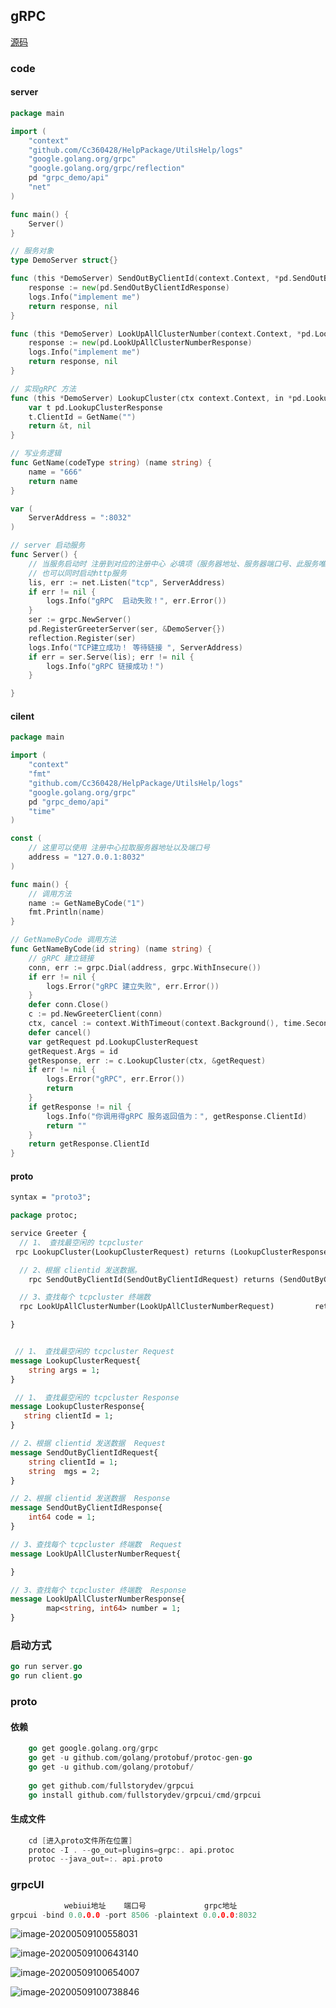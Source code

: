 ## gRPC

[源码](https://gitee.com/GolangCodeFile/blogcode/tree/master/other/grpc_demo)

### code
#### server

```go
package main

import (
	"context"
	"github.com/Cc360428/HelpPackage/UtilsHelp/logs"
	"google.golang.org/grpc"
	"google.golang.org/grpc/reflection"
	pd "grpc_demo/api"
	"net"
)

func main() {
	Server()
}

// 服务对象
type DemoServer struct{}

func (this *DemoServer) SendOutByClientId(context.Context, *pd.SendOutByClientIdRequest) (*pd.SendOutByClientIdResponse, error) {
	response := new(pd.SendOutByClientIdResponse)
	logs.Info("implement me")
	return response, nil
}

func (this *DemoServer) LookUpAllClusterNumber(context.Context, *pd.LookUpAllClusterNumberRequest) (*pd.LookUpAllClusterNumberResponse, error) {
	response := new(pd.LookUpAllClusterNumberResponse)
	logs.Info("implement me")
	return response, nil
}

// 实现gRPC 方法
func (this *DemoServer) LookupCluster(ctx context.Context, in *pd.LookupClusterRequest) (*pd.LookupClusterResponse, error) {
	var t pd.LookupClusterResponse
	t.ClientId = GetName("")
	return &t, nil
}

// 写业务逻辑
func GetName(codeType string) (name string) {
	name = "666"
	return name
}

var (
	ServerAddress = ":8032"
)

// server 启动服务
func Server() {
	// 当服务启动时 注册到对应的注册中心 必填项（服务器地址、服务器端口号、此服务唯一标识）
	// 也可以同时启动http服务
	lis, err := net.Listen("tcp", ServerAddress)
	if err != nil {
		logs.Info("gRPC  启动失败！", err.Error())
	}
	ser := grpc.NewServer()
	pd.RegisterGreeterServer(ser, &DemoServer{})
	reflection.Register(ser)
	logs.Info("TCP建立成功！ 等待链接 ", ServerAddress)
	if err = ser.Serve(lis); err != nil {
		logs.Info("gRPC 链接成功！")
	}

}
```

#### cilent

```go
package main

import (
	"context"
	"fmt"
	"github.com/Cc360428/HelpPackage/UtilsHelp/logs"
	"google.golang.org/grpc"
	pd "grpc_demo/api"
	"time"
)

const (
	// 这里可以使用 注册中心拉取服务器地址以及端口号
	address = "127.0.0.1:8032"
)

func main() {
	// 调用方法
	name := GetNameByCode("1")
	fmt.Println(name)
}

// GetNameByCode 调用方法
func GetNameByCode(id string) (name string) {
	// gRPC 建立链接
	conn, err := grpc.Dial(address, grpc.WithInsecure())
	if err != nil {
		logs.Error("gRPC 建立失败", err.Error())
	}
	defer conn.Close()
	c := pd.NewGreeterClient(conn)
	ctx, cancel := context.WithTimeout(context.Background(), time.Second)
	defer cancel()
	var getRequest pd.LookupClusterRequest
	getRequest.Args = id
	getResponse, err := c.LookupCluster(ctx, &getRequest)
	if err != nil {
		logs.Error("gRPC", err.Error())
		return
	}
	if getResponse != nil {
		logs.Info("你调用得gRPC 服务返回值为：", getResponse.ClientId)
		return ""
	}
	return getResponse.ClientId
}
```

#### proto

```protobuf
syntax = "proto3";

package protoc;

service Greeter {
  // 1、 查找最空闲的 tcpcluster
 rpc LookupCluster(LookupClusterRequest) returns (LookupClusterResponse){}

  // 2、根据 clientid 发送数据。
    rpc SendOutByClientId(SendOutByClientIdRequest) returns (SendOutByClientIdResponse){}

  // 3、查找每个 tcpcluster 终端数
  rpc LookUpAllClusterNumber(LookUpAllClusterNumberRequest) 		returns(LookUpAllClusterNumberResponse){}

}


 // 1、 查找最空闲的 tcpcluster Request
message LookupClusterRequest{
    string args = 1;
}

 // 1、 查找最空闲的 tcpcluster Response
message LookupClusterResponse{
   string clientId = 1;
}

// 2、根据 clientid 发送数据  Request
message SendOutByClientIdRequest{
    string clientId = 1;
    string  mgs = 2;
}

// 2、根据 clientid 发送数据  Response
message SendOutByClientIdResponse{
    int64 code = 1;
}

// 3、查找每个 tcpcluster 终端数  Request
message LookUpAllClusterNumberRequest{

}

// 3、查找每个 tcpcluster 终端数  Response
message LookUpAllClusterNumberResponse{
        map<string, int64> number = 1;
}
```



### 启动方式
```go
go run server.go
go run client.go
```


### proto 
#### 依赖
```go
    go get google.golang.org/grpc
    go get -u github.com/golang/protobuf/protoc-gen-go
    go get -u github.com/golang/protobuf/
	
	go get github.com/fullstorydev/grpcui
    go install github.com/fullstorydev/grpcui/cmd/grpcui
```
#### 生成文件
```go 
    cd [进入proto文件所在位置]
    protoc -I . --go_out=plugins=grpc:. api.protoc
    protoc --java_out=:. api.proto
```

### grpcUI
```go
            webiui地址    端口号             grpc地址
grpcui -bind 0.0.0.0 -port 8506 -plaintext 0.0.0.0:8032
```

![image-20200509100558031](https://gitee.com/GolangCodeFile/blogcode/raw/master/other/grpc_demo/readme.assets/image-20200509100558031.png)

![image-20200509100643140](https://gitee.com/GolangCodeFile/blogcode/raw/master/other/grpc_demo/readme.assets/image-20200509100643140.png)

![image-20200509100654007](https://gitee.com/GolangCodeFile/blogcode/raw/master/other/grpc_demo/readme.assets/image-20200509100654007.png)

![image-20200509100738846](https://gitee.com/GolangCodeFile/blogcode/raw/master/other/grpc_demo/readme.assets/image-20200509100738846.png)